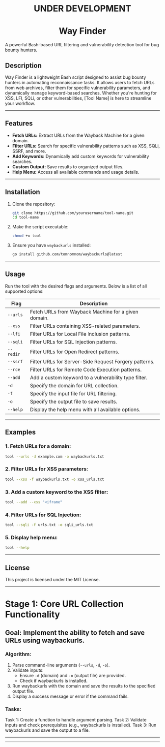 <h1 align=center> UNDER DEVELOPMENT </h1>
<h1 align=center> Way Finder </h1>
A powerful Bash-based URL filtering and vulnerability detection tool for bug bounty hunters.

## **Description**  
Way Finder is a lightweight Bash script designed to assist bug bounty hunters in automating reconnaissance tasks. It allows users to fetch URLs from web archives, filter them for specific vulnerability parameters, and dynamically manage keyword-based searches. Whether you're hunting for XSS, LFI, SQLi, or other vulnerabilities, [Tool Name] is here to streamline your workflow.

---

## **Features**  
- **Fetch URLs:** Extract URLs from the Wayback Machine for a given domain.  
- **Filter URLs:** Search for specific vulnerability patterns such as XSS, SQLi, SSRF, and more.  
- **Add Keywords:** Dynamically add custom keywords for vulnerability searches.  
- **Custom Output:** Save results to organized output files.  
- **Help Menu:** Access all available commands and usage details.

---

## **Installation**  
1. Clone the repository:  
   ```bash
   git clone https://github.com/yourusername/tool-name.git
   cd tool-name
   ```

2. Make the script executable:  
   ```bash
   chmod +x tool
   ```

3. Ensure you have `waybackurls` installed:  
   ```bash
   go install github.com/tomnomnom/waybackurls@latest
   ```

---

## **Usage**  

Run the tool with the desired flags and arguments. Below is a list of all supported options:

| **Flag**             | **Description**                                         | 
|----------------------|---------------------------------------------------------|
| `--urls`             | Fetch URLs from Wayback Machine for a given domain.     | 
| `--xss`              | Filter URLs containing XSS-related parameters.          | 
| `--lfi`              | Filter URLs for Local File Inclusion patterns.          | 
| `--sqli`             | Filter URLs for SQL Injection patterns.                 |
| `--redir`            | Filter URLs for Open Redirect patterns.                 | 
| `--ssrf`             | Filter URLs for Server-Side Request Forgery patterns.   | 
| `--rce`              | Filter URLs for Remote Code Execution patterns.         | 
| `--add`              | Add a custom keyword to a vulnerability type filter.    | 
| `-d`                 | Specify the domain for URL collection.                  |
| `-f`                 | Specify the input file for URL filtering.               | 
| `-o`                 | Specify the output file to save results.                | 
| `--help`             | Display the help menu with all available options.       | 

---

## **Examples**  

### 1. Fetch URLs for a domain:  
   ```bash
   tool --urls -d example.com -o waybackurls.txt
   ```

### 2. Filter URLs for XSS parameters:  
   ```bash
   tool --xss -f waybackurls.txt -o xss_urls.txt
   ```

### 3. Add a custom keyword to the XSS filter:  
   ```bash
   tool --add --xss "<iframe"
   ```

### 4. Filter URLs for SQL Injection:  
   ```bash
   tool --sqli -f urls.txt -o sqli_urls.txt
   ```

### 5. Display help menu:  
   ```bash
   tool --help
   ```  

---

## **License**  
This project is licensed under the MIT License.  

---

# Stage 1: Core URL Collection Functionality
## Goal: Implement the ability to fetch and save URLs using waybackurls.

### Algorithm:

1. Parse command-line arguments (`--urls`, `-d`, `-o`).
2. Validate inputs:
   - Ensure `-d` (domain) and `-o` (output file) are provided.
   - Check if waybackurls is installed.
3. Run waybackurls with the domain and save the results to the specified output file.
4. Display a success message or error if the command fails.

### Tasks:

Task 1: Create a function to handle argument parsing.
Task 2: Validate inputs and check prerequisites (e.g., waybackurls is installed).
Task 3: Run waybackurls and save the output to a file.

---
---

